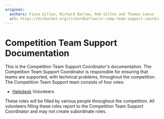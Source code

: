 ```yaml
---
original:
  authors: Fiona Gillan, Richard Barlow, Rob Gilton and Thomas Leese
  url: https://bitbucket.org/richardbarlow/sr-comp-team-support-coord/wiki/Home
---
```

# Competition Team Support Documentation

This is the Competition Team Support Coordinator's documentation. The Competition Team Support Coordinator is responsible for ensuring that teams are supported, with technical problems, throughout the competition. The Competition Team Support team consists of four roles:

* [Helpdesk](./helpdesk.md) Volunteers

These roles will be filled by various people throughout the competition. All volunteers filling these roles report to the Competition Team Support Coordinator and may not create subordinate roles.
